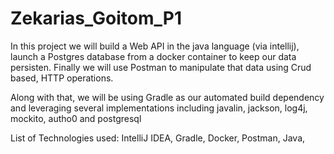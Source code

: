 # Zekarias_Goitom_P1
In this project we will build a Web API in the java language (via intellij), launch a Postgres database from a docker container to keep our data persisten. Finally we will use Postman to manipulate that data using Crud based, HTTP operations. 

Along with that, we will be using Gradle as our automated build dependency and leveraging several implementations including javalin, jackson, log4j, mockito, autho0 and postgresql

List of Technologies used: IntelliJ IDEA, Gradle, Docker, Postman, Java, 
